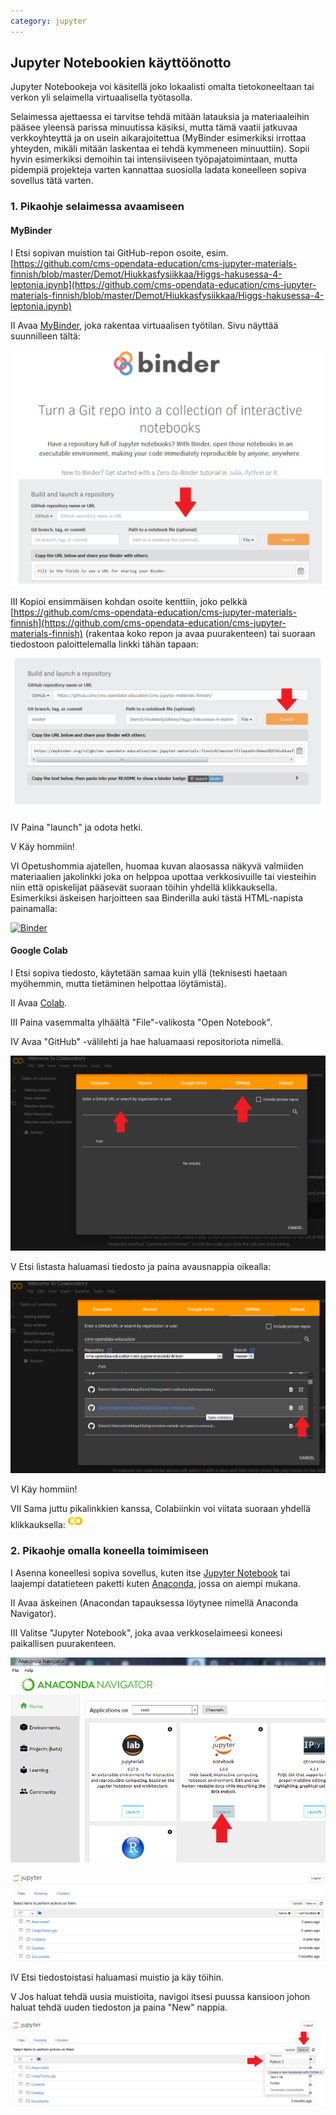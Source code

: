 ```yaml
---
category: jupyter
---
```


## Jupyter Notebookien käyttöönotto

<p>Jupyter Notebookeja voi käsitellä joko lokaalisti omalta tietokoneeltaan tai verkon yli selaimella virtuaalisella työtasolla.</p>

<p>Selaimessa ajettaessa ei tarvitse tehdä mitään latauksia ja materiaaleihin pääsee yleensä parissa minuutissa käsiksi, mutta tämä vaatii jatkuvaa verkkoyhteyttä
ja on usein aikarajoitettua (MyBinder esimerkiksi irrottaa yhteyden, mikäli mitään laskentaa ei tehdä kymmeneen minuuttiin). Sopii hyvin esimerkiksi demoihin tai intensiiviseen
työpajatoimintaan, mutta pidempiä projekteja varten kannattaa suosiolla ladata koneelleen sopiva sovellus tätä varten.

</p>

### 1. Pikaohje selaimessa avaamiseen

#### MyBinder

I Etsi sopivan muistion tai GitHub-repon osoite, esim. [https://github.com/cms-opendata-education/cms-jupyter-materials-finnish/blob/master/Demot/Hiukkasfysiikkaa/Higgs-hakusessa-4-leptonia.ipynb](https://github.com/cms-opendata-education/cms-jupyter-materials-finnish/blob/master/Demot/Hiukkasfysiikkaa/Higgs-hakusessa-4-leptonia.ipynb)


II Avaa [MyBinder](https://mybinder.org), joka rakentaa virtuaalisen työtilan. Sivu näyttää suunnilleen tältä:

![binder](../assets/img/Binder.png)


III Kopioi ensimmäisen kohdan osoite kenttiin, joko pelkkä [https://github.com/cms-opendata-education/cms-jupyter-materials-finnish](https://github.com/cms-opendata-education/cms-jupyter-materials-finnish) (rakentaa koko repon ja avaa puurakenteen) tai suoraan tiedostoon paloittelemalla linkki tähän tapaan:

![binder](../assets/img/Binder2.png)
 

IV Paina "launch" ja odota hetki.


V Käy hommiin!


VI Opetushommia ajatellen, huomaa kuvan alaosassa näkyvä valmiiden materiaalien jakolinkki joka on helppoa upottaa verkkosivuille tai viesteihin niin että opiskelijat pääsevät suoraan töihin yhdellä klikkauksella. Esimerkiksi äskeisen harjoitteen saa Binderilla auki tästä HTML-napista painamalla:

[![Binder](https://mybinder.org/badge.svg)](https://mybinder.org/v2/gh/cms-opendata-education/cms-jupyter-materials-finnish/master?filepath=Demot%2FHiukkasfysiikkaa%2FHiggs-hakusessa-4-leptonia.ipynb)


#### Google Colab

I Etsi sopiva tiedosto, käytetään samaa kuin yllä (teknisesti haetaan myöhemmin, mutta tietäminen helpottaa löytämistä).


II Avaa [Colab](https://colab.research.google.com/notebooks/intro.ipynb).


III Paina vasemmalta ylhäältä "File"-valikosta "Open Notebook".


IV Avaa "GitHub" -välilehti ja hae haluamaasi repositoriota nimellä.

![colab](../assets/img/Colab.png)


V Etsi listasta haluamasi tiedosto ja paina avausnappia oikealla:

![colab](../assets/img/Colab2.png)


VI Käy hommiin!
  
VII Sama juttu pikalinkkien kanssa, Colabiinkin voi viitata suoraan yhdellä klikkauksella:
[![Colaboratory](https://github.com/cms-opendata-education/cms-jupyter-materials-finnish/blob/master/Kuvat/colab_icon.png?raw=true)](https://colab.research.google.com/github/cms-opendata-education/cms-jupyter-materials-finnish/blob/master/Demot/Hiukkasfysiikkaa/Higgs-hakusessa-4-leptonia.ipynb)


### 2. Pikaohje omalla koneella toimimiseen

I Asenna koneellesi sopiva sovellus, kuten itse [Jupyter Notebook](https://jupyter.org/) tai laajempi datatieteen paketti kuten [Anaconda](https://www.anaconda.com/products/individual), jossa on aiempi mukana.

II Avaa äskeinen (Anacondan tapauksessa löytynee nimellä Anaconda Navigator).

III Valitse "Jupyter Notebook", joka avaa verkkoselaimeesi koneesi paikallisen puurakenteen. 

![ana](../assets/img/ana.png)

![tree](../assets/img/tree.png)

IV Etsi tiedostoistasi haluamasi muistio ja käy töihin.

V Jos haluat tehdä uusia muistioita, navigoi itsesi puussa kansioon johon haluat tehdä uuden tiedoston ja paina "New" nappia.

![new](../assets/img/tree2.png)






